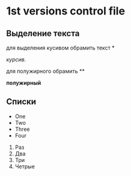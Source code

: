   # 1st versions control file

  ## Выделение текста

  для выделения кусивом обрамить текст *
  
  *курсив.*

 для полужирного обрамить ** 
 
 **полужирный**
 
 ## Списки
  * One
  * Two
  * Three
  * Four
  1. Раз
  2. Два
  3. Три
  4. Четрые
